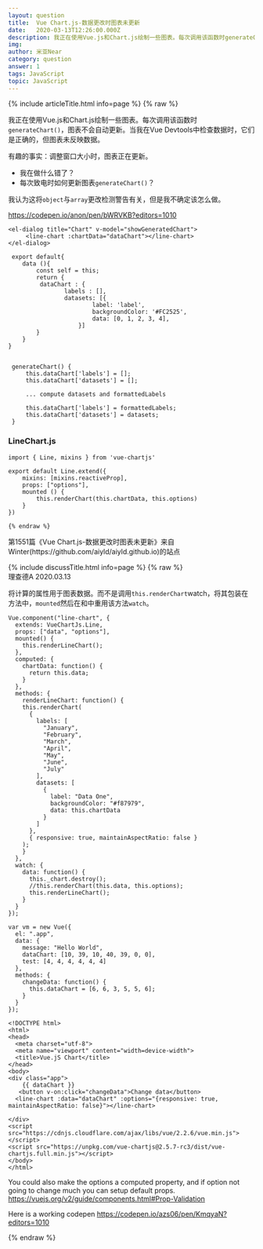 ```yaml
---
layout: question
title:  Vue Chart.js-数据更改时图表未更新
date:   2020-03-13T12:26:00.000Z
description: 我正在使用Vue.js和Chart.js绘制一些图表。每次调用该函数时generateChart()，图表不会自动更新。当我在Vue Devtools中检...
img: 
author: 米亚Near
category: question
answer: 1
tags: JavaScript
topic: JavaScript
---
```

<div class="article-root">
  <div class="article">
    {% include articleTitle.html info=page %}
    {% raw %}
    <div class="article-content"><p><font style="vertical-align: inherit;"><font style="vertical-align: inherit;">我正在使用Vue.js和Chart.js绘制一些图表。</font><font style="vertical-align: inherit;">每次调用该函数时</font></font><code>generateChart()</code><font style="vertical-align: inherit;"><font style="vertical-align: inherit;">，图表不会自动更新。</font><font style="vertical-align: inherit;">当我在Vue Devtools中检查数据时，它们是正确的，但图表未反映数据。</font></font></p>

<p><font style="vertical-align: inherit;"><font style="vertical-align: inherit;">有趣的事实：调整窗口大小时，图表正在更新。</font></font></p>

<ul>
<li><font style="vertical-align: inherit;"><font style="vertical-align: inherit;">我在做什么错了？ </font></font></li>
<li><font style="vertical-align: inherit;"><font style="vertical-align: inherit;">每次致电时如何更新图表</font></font><code>generateChart()</code><font style="vertical-align: inherit;"><font style="vertical-align: inherit;">？</font></font></li>
</ul>

<p><font style="vertical-align: inherit;"><font style="vertical-align: inherit;">我认为这将</font></font><code>object</code><font style="vertical-align: inherit;"><font style="vertical-align: inherit;">与</font></font><code>array</code><font style="vertical-align: inherit;"><font style="vertical-align: inherit;">更改检测警告有关，但是我不确定该怎么做。</font></font></p>

<p><a href="https://codepen.io/anon/pen/bWRVKB?editors=1010" rel="nofollow noreferrer"><font style="vertical-align: inherit;"><font style="vertical-align: inherit;">https://codepen.io/anon/pen/bWRVKB?editors=1010</font></font></a></p>

<pre><code>&lt;el-dialog title="Chart" v-model="showGeneratedChart"&gt;<font></font>
     &lt;line-chart :chartData="dataChart"&gt;&lt;/line-chart&gt;<font></font>
&lt;/el-dialog&gt;<font></font>
<font></font>
 export default{<font></font>
    data (){<font></font>
        const self = this;<font></font>
        return {<font></font>
         dataChart : {<font></font>
                labels : [],<font></font>
                datasets: [{<font></font>
                        label: 'label',<font></font>
                        backgroundColor: '#FC2525',<font></font>
                        data: [0, 1, 2, 3, 4],<font></font>
                    }]<font></font>
        }<font></font>
    }<font></font>
}<font></font>
<font></font>
<font></font>
 generateChart() { <font></font>
     this.dataChart['labels'] = [];<font></font>
     this.dataChart['datasets'] = [];<font></font>
<font></font>
     ... compute datasets and formattedLabels<font></font>
<font></font>
     this.dataChart['labels'] = formattedLabels;<font></font>
     this.dataChart['datasets'] = datasets;<font></font>
 }<font></font>
</code></pre>

<h3><font style="vertical-align: inherit;"><font style="vertical-align: inherit;">LineChart.js</font></font></h3>

<pre><code>import { Line, mixins } from 'vue-chartjs'<font></font>
<font></font>
export default Line.extend({<font></font>
    mixins: [mixins.reactiveProp],<font></font>
    props: ["options"],<font></font>
    mounted () {<font></font>
        this.renderChart(this.chartData, this.options)<font></font>
    }<font></font>
})<font></font>
</code></pre></div>
    {% endraw %}
  </div>
  <p class="winter_mark">第1551篇《Vue Chart.js-数据更改时图表未更新》来自Winter(https://github.com/aiyld/aiyld.github.io)的站点</p>
  <div class="discuss-wrapper">
    {% include discussTitle.html info=page %}
    {% raw %}
    <div class="discuss-item">
        <div class="discuss-parent">
          <div class="discuss-meta">
            <span class="discuss-user">理查德A</span>
            <span class="discuss-time">2020.03.13</span>
          </div>
          <div class="discuss-comment"><p><font style="vertical-align: inherit;"><font style="vertical-align: inherit;">将计算的属性用于图表数据。</font><font style="vertical-align: inherit;">而不是调用</font></font><code>this.renderChart</code><font style="vertical-align: inherit;"><font style="vertical-align: inherit;">watch，将其包装在方法中，</font></font><code>mounted</code><font style="vertical-align: inherit;"><font style="vertical-align: inherit;">然后在</font><font style="vertical-align: inherit;">和中重用该方法</font></font><code>watch</code><font style="vertical-align: inherit;"><font style="vertical-align: inherit;">。</font></font></p>

<p></p><div class="snippet" data-lang="js" data-hide="false" data-console="true" data-babel="false">
<div class="snippet-code">
<pre class="snippet-code-js lang-js prettyprint-override"><code>Vue.component("line-chart", {<font></font>
  extends: VueChartJs.Line,<font></font>
  props: ["data", "options"],<font></font>
  mounted() {<font></font>
    this.renderLineChart();<font></font>
  },<font></font>
  computed: {<font></font>
    chartData: function() {<font></font>
      return this.data;<font></font>
    }<font></font>
  },<font></font>
  methods: {<font></font>
    renderLineChart: function() {<font></font>
    this.renderChart(<font></font>
      {<font></font>
        labels: [<font></font>
          "January",<font></font>
          "February",<font></font>
          "March",<font></font>
          "April",<font></font>
          "May",<font></font>
          "June",<font></font>
          "July"<font></font>
        ],<font></font>
        datasets: [<font></font>
          {<font></font>
            label: "Data One",<font></font>
            backgroundColor: "#f87979",<font></font>
            data: this.chartData<font></font>
          }<font></font>
        ]<font></font>
      },<font></font>
      { responsive: true, maintainAspectRatio: false }<font></font>
    );      <font></font>
    }<font></font>
  },<font></font>
  watch: {<font></font>
    data: function() {<font></font>
      this._chart.destroy();<font></font>
      //this.renderChart(this.data, this.options);<font></font>
      this.renderLineChart();<font></font>
    }<font></font>
  }<font></font>
});<font></font>
<font></font>
var vm = new Vue({<font></font>
  el: ".app",<font></font>
  data: {<font></font>
    message: "Hello World",<font></font>
    dataChart: [10, 39, 10, 40, 39, 0, 0],<font></font>
    test: [4, 4, 4, 4, 4, 4]<font></font>
  },<font></font>
  methods: {<font></font>
    changeData: function() {<font></font>
      this.dataChart = [6, 6, 3, 5, 5, 6];<font></font>
    }<font></font>
  }<font></font>
});</code></pre>
<pre class="snippet-code-html lang-html prettyprint-override"><code>&lt;!DOCTYPE html&gt;<font></font>
&lt;html&gt;<font></font>
&lt;head&gt;<font></font>
  &lt;meta charset="utf-8"&gt;<font></font>
  &lt;meta name="viewport" content="width=device-width"&gt;<font></font>
  &lt;title&gt;Vue.jS Chart&lt;/title&gt;<font></font>
&lt;/head&gt;<font></font>
&lt;body&gt;<font></font>
&lt;div class="app"&gt;<font></font>
    {{ dataChart }}<font></font>
   &lt;button v-on:click="changeData"&gt;Change data&lt;/button&gt;<font></font>
  &lt;line-chart :data="dataChart" :options="{responsive: true, maintainAspectRatio: false}"&gt;&lt;/line-chart&gt;<font></font>
 <font></font>
&lt;/div&gt;<font></font>
&lt;script src="https://cdnjs.cloudflare.com/ajax/libs/vue/2.2.6/vue.min.js"&gt;&lt;/script&gt;<font></font>
&lt;script src="https://unpkg.com/vue-chartjs@2.5.7-rc3/dist/vue-chartjs.full.min.js"&gt;&lt;/script&gt;<font></font>
&lt;/body&gt;<font></font>
&lt;/html&gt;</code></pre>
</div>
</div>
<p></p>

<p>You could also make the options a computed property, and if option not going to change much you can setup default props. <a href="https://vuejs.org/v2/guide/components.html#Prop-Validation" rel="noreferrer">https://vuejs.org/v2/guide/components.html#Prop-Validation</a></p>

<p>Here is a working codepen <a href="https://codepen.io/azs06/pen/KmqyaN?editors=1010" rel="noreferrer">https://codepen.io/azs06/pen/KmqyaN?editors=1010</a></p></div>
        </div></div>
    {% endraw %}
  </div>
<div>
